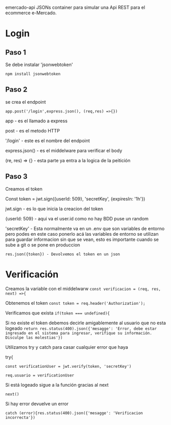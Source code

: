 emercado-api
JSONs container para simular una Api REST para el ecommerce e-Mercado.

# Login

## Paso 1

Se debe instalar  'jsonwebtoken'

`npm install jsonwebtoken`

## Paso 2

se crea el endpoint

`app.post('/login',express.json(), (req,res) =>{})`

app - es el llamado a express

post - es el metodo HTTP

'/login' - este es el nombre del endpoint

express.json() - es el middelware para verificar el body

(re, res) => {} - esta parte ya entra a la logica de la peitición

## Paso 3

Creamos el token

Const token = jwt.sign({userId: 509}, 'secretKey', {expiresIn: '1h'})

jwt.sign - es lo que inicia la creacion del token

{userId: 509} - aqui va el user.id como no hay BDD puse un random

'secretKey' - Esta normalmente va en un .env que son variables de entorno pero podes en este caso ponerlo acá
las variables de entorno se utilizan para guardar informacion sin que se vean, esto es importante cuando se sube a git o se pone en produccion

    res.json({token}) - Devolvemos el token en un json

# Verificación

Creamos la variable con el middelwarw
`const verificacion = (req, res, next) =>{`

Obtenemos el token 
`const token = req.header('Authorization');`

Verificamos que exista
`if(token === undefined){`

Si no existe el token debemos decirle amigablemente al usuario que no esta logeado
`return res.status(400).json({'mesagge': 'Error, debe estar ingresado en el sistema para ingresar, verifique su información. Disculpe las molestias'})`

Utilizamos try y catch para casar cualquier error que haya

try{

    const verificationUser = jwt.verify(token, 'secretKey')

    req.usuario = verificationUser

Si está logeado sigue a la función gracias al next

`next()`

Si hay error devuelve un error

`catch (error){res.status(400).json({'mesagge': 'Verificacion incorrecta'})`
